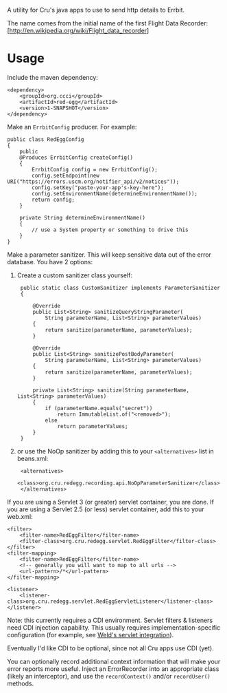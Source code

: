 A utility for Cru's java apps to use to send http details to Errbit.

The name comes from the initial name of the first Flight Data Recorder:
[http://en.wikipedia.org/wiki/Flight_data_recorder]


Usage
=====
Include the maven dependency:

    <dependency>
        <groupId>org.ccci</groupId>
        <artifactId>red-egg</artifactId>
        <version>1-SNAPSHOT</version>
    </dependency>

Make an `ErrbitConfig` producer.  For example:

    public class RedEggConfig
    {
        public
        @Produces ErrbitConfig createConfig()
        {
            ErrbitConfig config = new ErrbitConfig();
            config.setEndpoint(new URI("https://errors.uscm.org/notifier_api/v2/notices"));
            config.setKey("paste-your-app's-key-here");
            config.setEnvironmentName(determineEnvironmentName());
            return config;
        }

        private String determineEnvironmentName()
        {
            // use a System property or something to drive this
        }
    }

Make a parameter sanitizer. This will keep sensitive data out of the error database.  You have 2 options:

1. Create a custom sanitizer class yourself:

        public static class CustomSanitizer implements ParameterSanitizer
        {

            @Override
            public List<String> sanitizeQueryStringParameter(
                String parameterName, List<String> parameterValues)
            {
                return sanitize(parameterName, parameterValues);
            }

            @Override
            public List<String> sanitizePostBodyParameter(
                String parameterName, List<String> parameterValues)
            {
                return sanitize(parameterName, parameterValues);
            }

            private List<String> sanitize(String parameterName, List<String> parameterValues)
            {
                if (parameterName.equals("secret"))
                    return ImmutableList.of("<removed>");
                else
                    return parameterValues;
            }
        }
2. or use the NoOp sanitizer by adding this to your `<alternatives>` list in beans.xml:

        <alternatives>
            <class>org.cru.redegg.recording.api.NoOpParameterSanitizer</class>
        </alternatives>

If you are using a Servlet 3 (or greater) servlet container, you are done.
If you are using a Servlet 2.5 (or less) servlet container, add this to your web.xml:

    <filter>
        <filter-name>RedEggFilter</filter-name>
        <filter-class>org.cru.redegg.servlet.RedEggFilter</filter-class>
    </filter>
    <filter-mapping>
        <filter-name>RedEggFilter</filter-name>
        <!-- generally you will want to map to all urls -->
        <url-pattern>/*</url-pattern>
    </filter-mapping>

    <listener>
        <listener-class>org.cru.redegg.servlet.RedEggServletListener</listener-class>
    </listener>

Note: this currently requires a CDI environment.
Servlet filters & listeners need CDI injection capability.
This usually requires implementation-specific configuration
(for example, see
[Weld's servlet integration](http://docs.jboss.org/weld/reference/1.1.16.Final/en-US/html/environments.html#d0e5228)).

Eventually I'd like CDI to be optional, since not all Cru apps use CDI (yet).


You can optionally record additional context information that will make your error reports more useful.
Inject an ErrorRecorder into an appropriate class (likely an interceptor),
and use the `recordContext()` and/or `recordUser()` methods.
